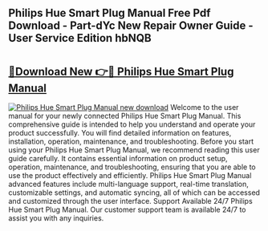 ## Philips Hue Smart Plug Manual Free Pdf Download - Part-dYc New Repair Owner Guide - User Service Edition hbNQB

# <h2><a href="http://cf20500.oget.top/?id=Philips+Hue+Smart+Plug+Manual">🔗Download New 👉🔴 Philips Hue Smart Plug Manual</a></h2>

[![Philips Hue Smart Plug Manual new download](https://i.imgur.com/5g1atiW.png)](http://cf20500.oget.top/?id=Philips+Hue+Smart+Plug+Manual)
Welcome to the user manual for your newly connected Philips Hue Smart Plug Manual. This comprehensive guide is intended to help you understand and operate your product successfully. You will find detailed information on features, installation, operation, maintenance, and troubleshooting. Before you start using your Philips Hue Smart Plug Manual, we recommend reading this user guide carefully. It contains essential information on product setup, operation, maintenance, and troubleshooting, ensuring that you are able to use the product effectively and efficiently. Philips Hue Smart Plug Manual advanced features include multi-language support, real-time translation, customizable settings, and automatic syncing, all of which can be accessed and customized through the user interface. Support Available 24/7 Philips Hue Smart Plug Manual. Our customer support team is available 24/7 to assist you with any inquiries.
